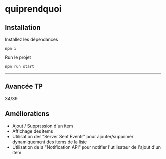 # quiprendquoi

## Installation

Installez les dépendances

```
npm i
```

Run le projet

```
npm run start
```

---

## Avancée TP

34/39

## Améliorations

- Ajout / Suppression d'un item
- Affichage des items
- Utilisation des "Server Sent Events" pour ajouter/supprimer dynamiquement des items de la liste
- Utilisation de la "Notification API" pour notifier l'utilisateur de l'ajout d'un item
